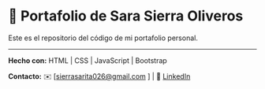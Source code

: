 # 👋 Portafolio de Sara Sierra Oliveros

Este es el repositorio del código de mi portafolio personal.

---

**Hecho con:** HTML | CSS | JavaScript | Bootstrap

**Contacto:** ✉️ [sierrasarita026@gmail.com ] | 💼 [LinkedIn](https://www.linkedin.com/in/sara-sierra-oliveros-a3289a2b7/)
